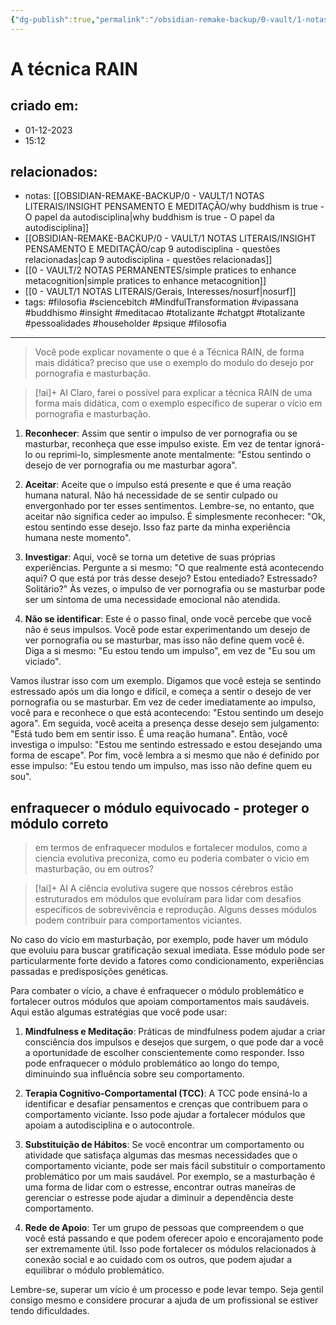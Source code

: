 ```yaml
---
{"dg-publish":true,"permalink":"/obsidian-remake-backup/0-vault/1-notas-literais/insight-pensamento-e-meditacao/a-tecnica-rain/","tags":["filosofia","sciencebitch","MindfulTransformation","vipassana","buddhismo","insight","meditacao","totalizante","chatgpt","pessoalidades","householder","psique"],"dgHomeLink":true,"dgShowLocalGraph":true,"dgShowFileTree":true,"dgEnableSearch":true,"noteIcon":""}
---
```


# A técnica RAIN

## criado em: 
- 01-12-2023
- 15:12
## relacionados:
- notas: [[OBSIDIAN-REMAKE-BACKUP/0 - VAULT/1 NOTAS LITERAIS/INSIGHT PENSAMENTO E MEDITAÇÃO/why buddhism is true - O papel da autodisciplina\|why buddhism is true - O papel da autodisciplina]]
- [[OBSIDIAN-REMAKE-BACKUP/0 - VAULT/1 NOTAS LITERAIS/INSIGHT PENSAMENTO E MEDITAÇÃO/cap 9 autodisciplina -  questões relacionadas\|cap 9 autodisciplina -  questões relacionadas]]
- [[0 - VAULT/2 NOTAS PERMANENTES/simple pratices to enhance metacognition\|simple pratices to enhance metacognition]]
- [[0 - VAULT/1 NOTAS LITERAIS/Gerais, Interesses/nosurf\|nosurf]]
- tags: #filosofia #sciencebitch #MindfulTransformation #vipassana 
#buddhismo #insight #meditacao #totalizante #chatgpt #totalizante #pessoalidades #householder #psique #filosofia
---

> Você pode explicar novamente o que é a Técnica RAIN, de forma mais didática? preciso que use o exemplo do modulo do desejo por pornografia e masturbação.


>[!ai]+ AI
> Claro, farei o possível para explicar a técnica RAIN de uma forma mais didática, com o exemplo específico de superar o vício em pornografia e masturbação.

1. **Reconhecer**: Assim que sentir o impulso de ver pornografia ou se masturbar, reconheça que esse impulso existe. Em vez de tentar ignorá-lo ou reprimi-lo, simplesmente anote mentalmente: "Estou sentindo o desejo de ver pornografia ou me masturbar agora".

2. **Aceitar**: Aceite que o impulso está presente e que é uma reação humana natural. Não há necessidade de se sentir culpado ou envergonhado por ter esses sentimentos. Lembre-se, no entanto, que aceitar não significa ceder ao impulso. É simplesmente reconhecer: "Ok, estou sentindo esse desejo. Isso faz parte da minha experiência humana neste momento".

3. **Investigar**: Aqui, você se torna um detetive de suas próprias experiências. Pergunte a si mesmo: "O que realmente está acontecendo aqui? O que está por trás desse desejo? Estou entediado? Estressado? Solitário?" Às vezes, o impulso de ver pornografia ou se masturbar pode ser um sintoma de uma necessidade emocional não atendida.

4. **Não se identificar**: Este é o passo final, onde você percebe que você não é seus impulsos. Você pode estar experimentando um desejo de ver pornografia ou se masturbar, mas isso não define quem você é. Diga a si mesmo: "Eu estou tendo um impulso", em vez de "Eu sou um viciado".

Vamos ilustrar isso com um exemplo. Digamos que você esteja se sentindo estressado após um dia longo e difícil, e começa a sentir o desejo de ver pornografia ou se masturbar. Em vez de ceder imediatamente ao impulso, você para e reconhece o que está acontecendo: "Estou sentindo um desejo agora". Em seguida, você aceita a presença desse desejo sem julgamento: "Está tudo bem em sentir isso. É uma reação humana". Então, você investiga o impulso: "Estou me sentindo estressado e estou desejando uma forma de escape". Por fim, você lembra a si mesmo que não é definido por esse impulso: "Eu estou tendo um impulso, mas isso não define quem eu sou".

## enfraquecer o módulo equivocado - proteger o módulo correto

> em termos de enfraquecer modulos e fortalecer modulos, como a ciencia evolutiva preconiza, como eu poderia combater o vicio em masturbação, ou em outros?

>[!ai]+ AI
>A ciência evolutiva sugere que nossos cérebros estão estruturados em módulos que evoluíram para lidar com desafios específicos de sobrevivência e reprodução. Alguns desses módulos podem contribuir para comportamentos viciantes.

No caso do vício em masturbação, por exemplo, pode haver um módulo que evoluiu para buscar gratificação sexual imediata. Esse módulo pode ser particularmente forte devido a fatores como condicionamento, experiências passadas e predisposições genéticas.

Para combater o vício, a chave é enfraquecer o módulo problemático e fortalecer outros módulos que apoiam comportamentos mais saudáveis. Aqui estão algumas estratégias que você pode usar:

1. **Mindfulness e Meditação**: Práticas de mindfulness podem ajudar a criar consciência dos impulsos e desejos que surgem, o que pode dar a você a oportunidade de escolher conscientemente como responder. Isso pode enfraquecer o módulo problemático ao longo do tempo, diminuindo sua influência sobre seu comportamento.

2. **Terapia Cognitivo-Comportamental (TCC)**: A TCC pode ensiná-lo a identificar e desafiar pensamentos e crenças que contribuem para o comportamento viciante. Isso pode ajudar a fortalecer módulos que apoiam a autodisciplina e o autocontrole.

3. **Substituição de Hábitos**: Se você encontrar um comportamento ou atividade que satisfaça algumas das mesmas necessidades que o comportamento viciante, pode ser mais fácil substituir o comportamento problemático por um mais saudável. Por exemplo, se a masturbação é uma forma de lidar com o estresse, encontrar outras maneiras de gerenciar o estresse pode ajudar a diminuir a dependência deste comportamento.

4. **Rede de Apoio**: Ter um grupo de pessoas que compreendem o que você está passando e que podem oferecer apoio e encorajamento pode ser extremamente útil. Isso pode fortalecer os módulos relacionados à conexão social e ao cuidado com os outros, que podem ajudar a equilibrar o módulo problemático.

Lembre-se, superar um vício é um processo e pode levar tempo. Seja gentil consigo mesmo e considere procurar a ajuda de um profissional se estiver tendo dificuldades.